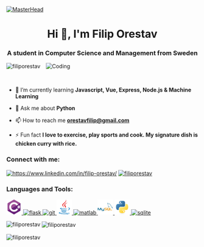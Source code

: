 [![MasterHead](https://user-images.githubusercontent.com/39142850/67110554-fdea5400-f20d-11e9-834a-d459a612b7b1.gif)]()
<h1 align="center">Hi 👋, I'm Filip Orestav</h1>
<h3 align="center">A student in Computer Science and Management from Sweden</h3>
<img align="right" alt="Coding" width="400" src="https://i.pinimg.com/originals/e4/26/70/e426702edf874b181aced1e2fa5c6cde.gif">

<p align="left"> <img src="https://komarev.com/ghpvc/?username=filiporestav&label=Profile%20views&color=0e75b6&style=flat" alt="filiporestav" /> </p>

<p align="left"> <a href="https://twitter.com/" target="blank"><img src="https://img.shields.io/twitter/follow/?logo=twitter&style=for-the-badge" alt="" /></a> </p>

- 🌱 I’m currently learning **Javascript, Vue, Express, Node.js & Machine Learning**

- 💬 Ask me about **Python**

- 📫 How to reach me **orestavfilip@gmail.com**

- ⚡ Fun fact **I love to exercise, play sports and cook. My signature dish is chicken curry with rice.**

<h3 align="left">Connect with me:</h3>
<p align="left">
<a href="https://www.linkedin.com/in/filip-orestav/" target="blank"><img align="center" src="https://raw.githubusercontent.com/rahuldkjain/github-profile-readme-generator/master/src/images/icons/Social/linked-in-alt.svg" alt="https://www.linkedin.com/in/filip-orestav/" height="30" width="40" /></a>
<a href="https://instagram.com/filiporestav" target="blank"><img align="center" src="https://raw.githubusercontent.com/rahuldkjain/github-profile-readme-generator/master/src/images/icons/Social/instagram.svg" alt="filiporestav" height="30" width="40" /></a>
</p>

<h3 align="left">Languages and Tools:</h3>
<p align="left"> <a href="https://www.w3schools.com/cs/" target="_blank" rel="noreferrer"> <img src="https://raw.githubusercontent.com/devicons/devicon/master/icons/csharp/csharp-original.svg" alt="csharp" width="40" height="40"/> </a> <a href="https://flask.palletsprojects.com/" target="_blank" rel="noreferrer"> <img src="https://www.vectorlogo.zone/logos/pocoo_flask/pocoo_flask-icon.svg" alt="flask" width="40" height="40"/> </a> <a href="https://git-scm.com/" target="_blank" rel="noreferrer"> <img src="https://www.vectorlogo.zone/logos/git-scm/git-scm-icon.svg" alt="git" width="40" height="40"/> </a> <a href="https://www.java.com" target="_blank" rel="noreferrer"> <img src="https://raw.githubusercontent.com/devicons/devicon/master/icons/java/java-original.svg" alt="java" width="40" height="40"/> </a> <a href="https://www.mathworks.com/" target="_blank" rel="noreferrer"> <img src="https://upload.wikimedia.org/wikipedia/commons/2/21/Matlab_Logo.png" alt="matlab" width="40" height="40"/> </a> <a href="https://www.mysql.com/" target="_blank" rel="noreferrer"> <img src="https://raw.githubusercontent.com/devicons/devicon/master/icons/mysql/mysql-original-wordmark.svg" alt="mysql" width="40" height="40"/> </a> <a href="https://www.python.org" target="_blank" rel="noreferrer"> <img src="https://raw.githubusercontent.com/devicons/devicon/master/icons/python/python-original.svg" alt="python" width="40" height="40"/> </a> <a href="https://www.sqlite.org/" target="_blank" rel="noreferrer"> <img src="https://www.vectorlogo.zone/logos/sqlite/sqlite-icon.svg" alt="sqlite" width="40" height="40"/> </a> </p>

<p><img align="left" src="https://github-readme-stats.vercel.app/api/top-langs?username=filiporestav&show_icons=true&locale=en&layout=compact" alt="filiporestav" /></p>

<p>&nbsp;<img align="center" src="https://github-readme-stats.vercel.app/api?username=filiporestav&show_icons=true&locale=en" alt="filiporestav" /></p>

<p><img align="center" src="https://github-readme-streak-stats.herokuapp.com/?user=filiporestav&" alt="filiporestav" /></p>
